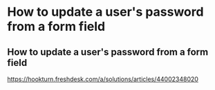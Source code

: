 # How to update a user's password from a form field

## How to update a user's password from a form field
https://hookturn.freshdesk.com/a/solutions/articles/44002348020